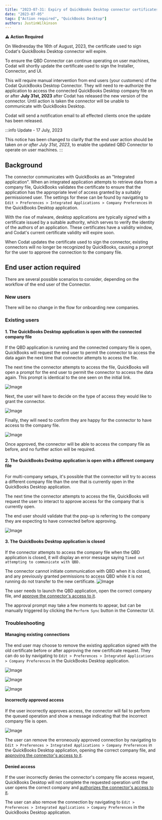 ```yaml
---
title: "2023-07-31: Expiry of QuickBooks Desktop connector certificates"
date: "2023-07-05"
tags: ["Action required", "QuickBooks Desktop"]
authors: JustinWilkinson
---
```


**⚠️ Action Required**

On Wednesday the 16th of August, 2023, the certificate used to sign Codat's QuickBooks Desktop connector will expire.

<!--truncate-->

To ensure the QBD Connector can continue operating on user machines, Codat will shortly update the certificate used to sign the Installer, Connector, and UI.

This will require manual intervention from end users (your customers) of the Codat QuickBooks Desktop Connector. They will need to re-authorize the application to access the connected QuickBooks Desktop company file on or after **July 31st, 2023** after Codat has released the new version of the connector. Until action is taken the connector will be unable to communicate with QuickBooks Desktop.

Codat will send a notification email to all effected clients once the update has been released. 

:::info Update - 17 July, 2023

This notice has been changed to clarify that the end user action should be taken _on or after July 31st, 2023_, to enable the updated QBD Connector to operate on user machines.
::: 

## Background

The connector communicates with QuickBooks as an "Integrated application". When an integrated application attempts to retrieve data from a company file, QuickBooks validates the certificate to ensure that the application has the appropriate level of access granted by a suitably permissioned user. The settings for these can be found by navigating to `Edit > Preferences > Integrated Applications > Company Preferences`  in the QuickBooks Desktop application.

With the rise of malware, desktop applications are typically *signed* with a certificate issued by a suitable authority, which serves to verify the identity of the authors of an application. These certificates have a validity window, and Codat's current certificate validity will expire soon.

When Codat updates the certificate used to sign the connector, existing connectors will no longer be recognized by QuickBooks, causing a prompt for the user to approve the connection to the company file.

## End user action required

There are several possible scenarios to consider, depending on the workflow of the end user of the Connector.

### New users

There will be no change in the flow for onboarding new companies.

### Existing users

#### 1. The QuickBooks Desktop application is open with the connected company file

If the QBD application is running and the connected company file is open, QuickBooks will request the end user to permit the connector to access the data again the next time that connector attempts to access the file.

The next time the connector attempts to access the file, QuickBooks will open a prompt for the end user to permit the connector to access the data again. This prompt is identical to the one seen on the initial link.

![Image](/img/integrations/accounting/quickbooksdesktop/application-certificate-approval.png "Application Certificate Approval")

Next, the user will have to decide on the type of access they would like to grant the connector.

![Image](/img/integrations/accounting/quickbooksdesktop/authorize-whilst-closed.png "Authorized Whilst Closed")

Finally, they will need to confirm they are happy for the connector to have access to the company file.

![Image](/img/integrations/accounting/quickbooksdesktop/confirm-access.png "Confirm Access")

Once approved, the connector will be able to access the company file as before, and no further action will be required.

#### 2. The QuickBooks Desktop application is open with a different company file

For multi-company setups, it's possible that the connector will try to access a different company file than the one that is currently open in the QuickBooks Desktop application.

The next time the connector attempts to access the file, QuickBooks will request the user to interact to approve access for the company that is currently open.

The end user should validate that the pop-up is referring to the company they are expecting to have connected before approving.

![Image](/img/integrations/accounting/quickbooksdesktop/application-certificate-approval-incorrect-company.png "Application Certificate Approval, Incorrect Company Open")

#### 3. The QuickBooks Desktop application is closed

If the connector attempts to access the company file when the QBD application is closed, it will display an error message saying `Timed out attempting to communicate with QBD.` 

The connector cannot initiate communication with QBD when it is closed, and any previously granted permissions to access QBD while it is not running do not transfer to the new certificate.
![Image](/img/integrations/accounting/quickbooksdesktop/timed-out.png "Timed Out")

The user needs to launch the QBD application, open the correct company file, and [approve the connector's access to it](/updates/230731-qbd-certificate-update#1-the-quickbooks-desktop-application-is-open-with-the-connected-company-file).

The approval prompt may take a few moments to appear, but can be manually triggered by clicking the `Perform Sync` button in the Connector UI.

### Troubleshooting

#### Managing existing connections

The end user may choose to remove the existing application signed with the old certificate before or after approving the new certificate request. They can do so by navigating to `Edit > Preferences > Integrated Applications > Company Preferences` in the QuickBooks Desktop application.

![Image](/img/integrations/accounting/quickbooksdesktop/edit-preferences.png "Edit Preferences")

![Image](/img/integrations/accounting/quickbooksdesktop/integrated-applications-modal-personal-preferences.png "My Preferences")

![Image](/img/integrations/accounting/quickbooksdesktop/integrated-applications-modal-company-preferences.png "Company Preferences")

#### Incorrectly approved access
If the user incorrectly approves access, the connector will fail to perform the queued operation and show a message indicating that the incorrect company file is open.

![Image](/img/integrations/accounting/quickbooksdesktop/incorrect-company-open.png "Connector, Incorrect Company Open")

The user can remove the erroneously approved connection by navigating to `Edit > Preferences > Integrated Applications > Company Preferences`  in the QuickBooks Desktop application, opening the correct company file, and [approving the connector's access to it](/updates/230731-qbd-certificate-update#1-the-quickbooks-desktop-application-is-open-with-the-connected-company-file).

#### Denied access

If the user incorrectly denies the connector's company file access request, QuickBooks Desktop will not complete the requested operation until the user opens the correct company and [authorizes the connector's access to it](/updates/230731-qbd-certificate-update#1-the-quickbooks-desktop-application-is-open-with-the-connected-company-file).

The user can also remove the connection by navigating to `Edit > Preferences > Integrated Applications > Company Preferences` in the QuickBooks Desktop application.
